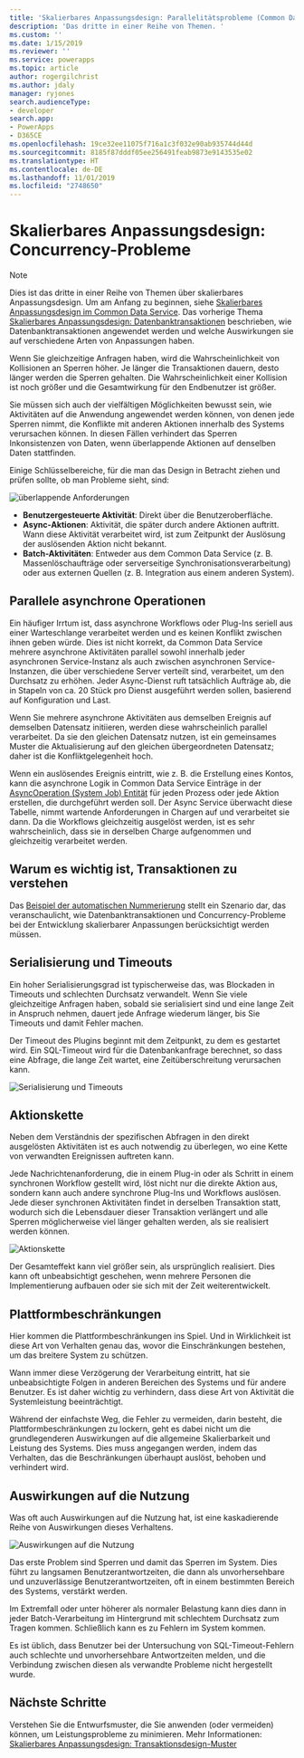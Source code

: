 ```yaml
---
title: 'Skalierbares Anpassungsdesign: Parallelitätsprobleme (Common Data Service) | Microsoft-Dokumentation'
description: 'Das dritte in einer Reihe von Themen. '
ms.custom: ''
ms.date: 1/15/2019
ms.reviewer: ''
ms.service: powerapps
ms.topic: article
author: rogergilchrist
ms.author: jdaly
manager: ryjones
search.audienceType:
- developer
search.app:
- PowerApps
- D365CE
ms.openlocfilehash: 19ce32ee11075f716a1c3f032e90ab935744d44d
ms.sourcegitcommit: 8185f87dddf05ee256491feab9873e9143535e02
ms.translationtype: HT
ms.contentlocale: de-DE
ms.lasthandoff: 11/01/2019
ms.locfileid: "2748650"
---
```

# <a name="scalable-customization-design-concurrency-issues"></a>Skalierbares Anpassungsdesign: Concurrency-Probleme

> [!NOTE]
> Dies ist das dritte in einer Reihe von Themen über skalierbares Anpassungsdesign. Um am Anfang zu beginnen, siehe [Skalierbares Anpassungsdesign im Common Data Service](overview.md).
> Das vorherige Thema [Skalierbares Anpassungsdesign: Datenbanktransaktionen](database-transactions.md) beschrieben, wie Datenbanktransaktionen angewendet werden und welche Auswirkungen sie auf verschiedene Arten von Anpassungen haben.

Wenn Sie gleichzeitige Anfragen haben, wird die Wahrscheinlichkeit von Kollisionen an Sperren höher. Je länger die Transaktionen dauern, desto länger werden die Sperren gehalten. Die Wahrscheinlichkeit einer Kollision ist noch größer und die Gesamtwirkung für den Endbenutzer ist größer. 

Sie müssen sich auch der vielfältigen Möglichkeiten bewusst sein, wie Aktivitäten auf die Anwendung angewendet werden können, von denen jede Sperren nimmt, die Konflikte mit anderen Aktionen innerhalb des Systems verursachen können. In diesen Fällen verhindert das Sperren Inkonsistenzen von Daten, wenn überlappende Aktionen auf denselben Daten stattfinden. 

Einige Schlüsselbereiche, für die man das Design in Betracht ziehen und prüfen sollte, ob man Probleme sieht, sind:

![überlappende Anforderungen](media/concurrency-considerations.png)

- **Benutzergesteuerte Aktivität**: Direkt über die Benutzeroberfläche.
- **Async-Aktionen**: Aktivität, die später durch andere Aktionen auftritt. Wann diese Aktivität verarbeitet wird, ist zum Zeitpunkt der Auslösung der auslösenden Aktion nicht bekannt.
- **Batch-Aktivitäten**: Entweder aus dem Common Data Service (z. B. Massenlöschaufträge oder serverseitige Synchronisationsverarbeitung) oder aus externen Quellen (z. B. Integration aus einem anderen System).

## <a name="async-operations-in-parallel"></a>Parallele asynchrone Operationen

Ein häufiger Irrtum ist, dass asynchrone Workflows oder Plug-Ins seriell aus einer Warteschlange verarbeitet werden und es keinen Konflikt zwischen ihnen geben würde. Dies ist nicht korrekt, da Common Data Service mehrere asynchrone Aktivitäten parallel sowohl innerhalb jeder asynchronen Service-Instanz als auch zwischen asynchronen Service-Instanzen, die über verschiedene Server verteilt sind, verarbeitet, um den Durchsatz zu erhöhen. Jeder Async-Dienst ruft tatsächlich Aufträge ab, die in Stapeln von ca. 20 Stück pro Dienst ausgeführt werden sollen, basierend auf Konfiguration und Last.

Wenn Sie mehrere asynchrone Aktivitäten aus demselben Ereignis auf demselben Datensatz initiieren, werden diese wahrscheinlich parallel verarbeitet. Da sie den gleichen Datensatz nutzen, ist ein gemeinsames Muster die Aktualisierung auf den gleichen übergeordneten Datensatz; daher ist die Konfliktgelegenheit hoch. 

Wenn ein auslösendes Ereignis eintritt, wie z. B. die Erstellung eines Kontos, kann die asynchrone Logik in Common Data Service Einträge in der [AsyncOperation (System Job) Entität](../reference/entities/asyncoperation.md) für jeden Prozess oder jede Aktion erstellen, die durchgeführt werden soll. Der Async Service überwacht diese Tabelle, nimmt wartende Anforderungen in Chargen auf und verarbeitet sie dann. Da die Workflows gleichzeitig ausgelöst werden, ist es sehr wahrscheinlich, dass sie in derselben Charge aufgenommen und gleichzeitig verarbeitet werden. 

## <a name="why-its-important-to-understand-transactions"></a>Warum es wichtig ist, Transaktionen zu verstehen

Das [Beispiel der automatischen Nummerierung](auto-numbering-example.md) stellt ein Szenario dar, das veranschaulicht, wie Datenbanktransaktionen und Concurrency-Probleme bei der Entwicklung skalierbarer Anpassungen berücksichtigt werden müssen.

## <a name="serialization-and-timeouts"></a>Serialisierung und Timeouts

Ein hoher Serialisierungsgrad ist typischerweise das, was Blockaden in Timeouts und schlechten Durchsatz verwandelt. Wenn Sie viele gleichzeitige Anfragen haben, sobald sie serialisiert sind und eine lange Zeit in Anspruch nehmen, dauert jede Anfrage wiederum länger, bis Sie Timeouts und damit Fehler machen. 

Der Timeout des Plugins beginnt mit dem Zeitpunkt, zu dem es gestartet wird. Ein SQL-Timeout wird für die Datenbankanfrage berechnet, so dass eine Abfrage, die lange Zeit wartet, eine Zeitüberschreitung verursachen kann.

![Serialisierung und Timeouts](media/serialization-and-timeouts.png)

## <a name="chain-of-actions"></a>Aktionskette

Neben dem Verständnis der spezifischen Abfragen in den direkt ausgelösten Aktivitäten ist es auch notwendig zu überlegen, wo eine Kette von verwandten Ereignissen auftreten kann.
 
Jede Nachrichtenanforderung, die in einem Plug-in oder als Schritt in einem synchronen Workflow gestellt wird, löst nicht nur die direkte Aktion aus, sondern kann auch andere synchrone Plug-Ins und Workflows auslösen. Jede dieser synchronen Aktivitäten findet in derselben Transaktion statt, wodurch sich die Lebensdauer dieser Transaktion verlängert und alle Sperren möglicherweise viel länger gehalten werden, als sie realisiert werden können.

![Aktionskette](media/chain-of-actions.png)

Der Gesamteffekt kann viel größer sein, als ursprünglich realisiert. Dies kann oft unbeabsichtigt geschehen, wenn mehrere Personen die Implementierung aufbauen oder sie sich mit der Zeit weiterentwickelt. 

## <a name="running-into-platform-constraints"></a>Plattformbeschränkungen

Hier kommen die Plattformbeschränkungen ins Spiel. Und in Wirklichkeit ist diese Art von Verhalten genau das, wovor die Einschränkungen bestehen, um das breitere System zu schützen.

Wann immer diese Verzögerung der Verarbeitung eintritt, hat sie unbeabsichtigte Folgen in anderen Bereichen des Systems und für andere Benutzer. Es ist daher wichtig zu verhindern, dass diese Art von Aktivität die Systemleistung beeinträchtigt.

Während der einfachste Weg, die Fehler zu vermeiden, darin besteht, die Plattformbeschränkungen zu lockern, geht es dabei nicht um die grundlegenderen Auswirkungen auf die allgemeine Skalierbarkeit und Leistung des Systems. Dies muss angegangen werden, indem das Verhalten, das die Beschränkungen überhaupt auslöst, behoben und verhindert wird. 

## <a name="impact-on-usage"></a>Auswirkungen auf die Nutzung

Was oft auch Auswirkungen auf die Nutzung hat, ist eine kaskadierende Reihe von Auswirkungen dieses Verhaltens.

![Auswirkungen auf die Nutzung](media/impact-on-usage.png)

Das erste Problem sind Sperren und damit das Sperren im System. Dies führt zu langsamen Benutzerantwortzeiten, die dann als unvorhersehbare und unzuverlässige Benutzerantwortzeiten, oft in einem bestimmten Bereich des Systems, verstärkt werden.

Im Extremfall oder unter höherer als normaler Belastung kann dies dann in jeder Batch-Verarbeitung im Hintergrund mit schlechtem Durchsatz zum Tragen kommen. Schließlich kann es zu Fehlern im System kommen.

Es ist üblich, dass Benutzer bei der Untersuchung von SQL-Timeout-Fehlern auch schlechte und unvorhersehbare Antwortzeiten melden, und die Verbindung zwischen diesen als verwandte Probleme nicht hergestellt wurde. 


## <a name="next-steps"></a>Nächste Schritte

Verstehen Sie die Entwurfsmuster, die Sie anwenden (oder vermeiden) können, um Leistungsprobleme zu minimieren. Mehr Informationen: [Skalierbares Anpassungsdesign: Transaktionsdesign-Muster](transaction-design-patterns.md)